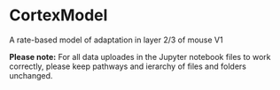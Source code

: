 # CortexModel
A rate-based model of adaptation in layer 2/3 of mouse V1

<b>Please note:</b>
For all data uploades in the Jupyter notebook files to work correctly, please keep pathways and ierarchy of files and folders unchanged. 
